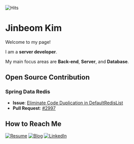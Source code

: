  ![Hits](https://komarev.com/ghpvc/?username=kjb512&color=blueviolet)

# Jinbeom Kim
Welcome to my page!

I am a **server developer**.

My main focus areas are **Back-end**, **Server**, and **Database**.

## Open Source Contribution

### Spring Data Redis

- **Issue**: [Eliminate Code Duplication in DefaultRedisList](https://github.com/spring-projects/spring-data-redis/issues/2996)
- **Pull Request**: [#2997](https://github.com/spring-projects/spring-data-redis/pull/2997)

## How to Reach Me
[![Resume](https://img.shields.io/badge/Resume-blue?style=flat-square&logo=docsdotrs)](https://career.programmers.co.kr/pr/kst20026_1757)
[![Blog](https://img.shields.io/badge/Blog-blue?style=flat-square&logo=githubpages)](https://jinbeomk.tistory.com)
[![LinkedIn](https://img.shields.io/badge/LinkedIn-blue?style=flat-square&logo=linkedin)](https://www.linkedin.com/in/jinbeom-kim-15ba0a1a2)
